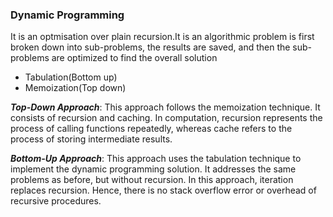 ### Dynamic Programming
It is an optmisation over plain recursion.It is an algorithmic problem is first broken down into sub-problems, the results are saved, 
and then the sub-problems are optimized to find the overall solution
- Tabulation(Bottom up)
- Memoization(Top down)

***Top-Down Approach***:  This approach follows the memoization technique. It consists of recursion and caching. In computation, recursion represents the process of calling functions repeatedly, whereas cache refers to the process of storing intermediate results.

***Bottom-Up Approach***: This approach uses the tabulation technique to implement the dynamic programming solution. It addresses the same problems as before, but without recursion. In this approach, iteration replaces recursion. Hence, there is no stack overflow error or overhead of recursive procedures.
